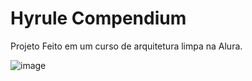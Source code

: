 # Hyrule Compendium

Projeto Feito em um curso de arquitetura limpa na Alura.

![image](https://github.com/iagognunes/Projeto-Hyrule-Clean_Arch/assets/43243375/53e17617-dc16-4e2a-b506-2ef2333e8e57)
